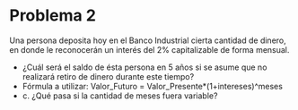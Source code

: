 # Problema 2

Una persona deposita hoy en el Banco Industrial cierta cantidad de dinero, en donde le reconocerán un interés del 2% capitalizable de forma mensual.

- ¿Cuál será el saldo de ésta persona en 5 años si se asume que no realizará retiro de
  dinero durante este tiempo?
- Fórmula a utilizar: Valor_Futuro = Valor_Presente\*(1+intereses)^meses
- c. ¿Qué pasa si la cantidad de meses fuera variable?
